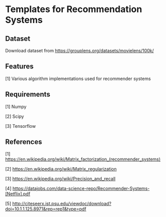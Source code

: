 # Templates for Recommendation Systems

## Dataset
Download dataset from https://grouplens.org/datasets/movielens/100k/

## Features
[1] Various algorithm implementations used for recommender systems

## Requirements
[1] Numpy

[2] Scipy

[3] Tensorflow

## References
[1] https://en.wikipedia.org/wiki/Matrix_factorization_(recommender_systems)

[2] https://en.wikipedia.org/wiki/Matrix_regularization

[3] https://en.wikipedia.org/wiki/Precision_and_recall

[4] https://datajobs.com/data-science-repo/Recommender-Systems-[Netflix].pdf

[5] http://citeseerx.ist.psu.edu/viewdoc/download?doi=10.1.1.125.8971&rep=rep1&type=pdf